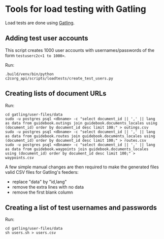 Tools for load testing with Gatling
===================================

Load tests are done using [Gatling](http://gatling.io/).

Adding test user accounts
-------------------------

This script creates 1000 user accounts with usernames/passwords of the form
`testuserc2c<1 to 1000>`.

Run:

    .build/venv/bin/python c2corg_api/scripts/loadtests/create_test_users.py


Creating lists of document URLs
-------------------------------

Run:

    cd gatling/user-files/data
    sudo -u postgres psql <dbname> -c "select document_id || ',' || lang as data from guidebook.outings join guidebook.documents_locales using (document_id) order by document_id desc limit 100;" > outings.csv
    sudo -u postgres psql <dbname> -c "select document_id || ',' || lang as data from guidebook.routes join guidebook.documents_locales using (document_id) order by document_id desc limit 100;" > routes.csv
    sudo -u postgres psql <dbname> -c "select document_id || ',' || lang as data from guidebook.waypoints join guidebook.documents_locales using (document_id) order by document_id desc limit 100;" > waypoints.csv


A few simple manual changes are then required to make the generated files valid CSV files for Gatling's feeders:
* replace "data" by "id,lang"
* remove the extra lines with no data
* remove the first blank column

Creating a list of test usernames and passwords
-----------------------------------------------

Run:

    cd gatling/user-files/data
    sh users.sh > users.csv
